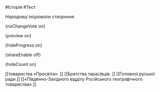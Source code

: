 #Історія #Тест

*Народовці ініціювали створення*

{noChangeVote on}

{preview on}

{hideProgress on}

{shareEnable off}

{hideCount on}

[[товариства «Просвіта». ]]
[[Братства тарасівців. ]]
[[Головної руської ради.]]
[[«Південно-Західного відділу Російського географічного товариства».]]
